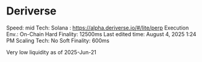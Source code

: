 # Deriverse

Speed: mid
Tech: Solana
: https://alpha.deriverse.io/#/lite/perp
Execution Env.: On-Chain
Hard Finality: 12500ms
Last edited time: August 4, 2025 1:24 PM
Scaling Tech: No
Soft Finality: 600ms

Very low liquidity as of 2025-Jun-21